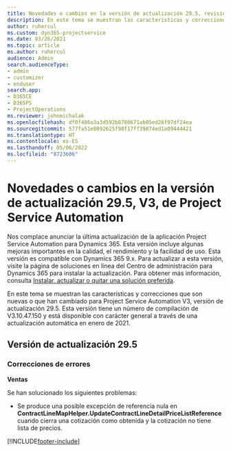 ```yaml
---
title: Novedades o cambios en la versión de actualización 29.5, revisión V3, de Project Service Automation
description: En este tema se muestran las características y correcciones disponibles en Project Service Automation, versión de actualización 29.5, revisión V3.
author: ruhercul
ms.custom: dyn365-projectservice
ms.date: 03/26/2021
ms.topic: article
ms.author: ruhercul
audience: Admin
search.audienceType:
- admin
- customizer
- enduser
search.app:
- D365CE
- D365PS
- ProjectOperations
ms.reviewer: johnmichalak
ms.openlocfilehash: df0f486a3a3d592b8780671ab05ed26f97df24ea
ms.sourcegitcommit: 577fa51e0892625f98f17ff39874ed1a09444421
ms.translationtype: HT
ms.contentlocale: es-ES
ms.lasthandoff: 05/06/2022
ms.locfileid: "8723606"
---
```

# <a name="whats-new-or-changed-in-project-service-automation-update-release-295-v3"></a>Novedades o cambios en la versión de actualización 29.5, V3, de Project Service Automation

Nos complace anunciar la última actualización de la aplicación Project Service Automation para Dynamics 365. Esta versión incluye algunas mejoras importantes en la calidad, el rendimiento y la facilidad de uso. Esta versión es compatible con Dynamics 365 9.x. Para actualizar a esta versión, visite la página de soluciones en línea del Centro de administración para Dynamics 365 para instalar la actualización. Para obtener más información, consulta [Instalar, actualizar o quitar una solución preferida](/power-platform/admin/install-remove-preferred-solution).

En este tema se muestran las características y correcciones que son nuevas o que han cambiado para Project Service Automation V3, versión de actualización 29.5. Esta versión tiene un número de compilación de V3.10.47.150 y está disponible con carácter general a través de una actualización automática en enero de 2021.

## <a name="update-release-295"></a>Versión de actualización 29.5

### <a name="bug-fixes"></a>Correcciones de errores


**Ventas**

Se han solucionado los siguientes problemas:

- Se produce una posible excepción de referencia nula en **ContractLineMapHelper.UpdateContractLineDetailPriceListReference** cuando cierra una cotización como obtenida y la cotización no tiene lista de precios.


[!INCLUDE[footer-include](../includes/footer-banner.md)]
